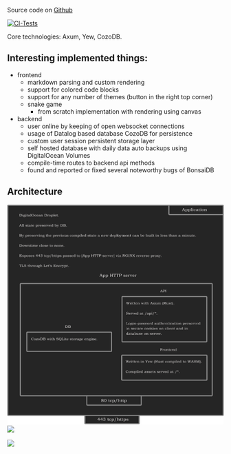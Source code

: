 Source code on <a href="https://github.com/phantie/wsite">Github</a>

[![CI-Tests](https://github.com/phantie/wsite/actions/workflows/testing.yml/badge.svg)](https://github.com/phantie/wsite/actions/workflows/testing.yml)

Core technologies: Axum, Yew, CozoDB.

Interesting implemented things:
--------------------------------------

- frontend
    - markdown parsing and custom rendering
    - support for colored code blocks
    - support for any number of themes (button in the right top corner)
    - snake game
        - from scratch implementation with rendering using canvas
- backend
    - user online by keeping of open websocket connections
    - usage of Datalog based database CozoDB for persistence
    - custom user session persistent storage layer
    - self hosted database with daily data auto backups using DigitalOcean Volumes
    - compile-time routes to backend api methods
    - found and reported or fixed several noteworthy bugs of BonsaiDB


Architecture
---------------
<!-- accessed from github, the second link should fail due to 404. accessed from deployment, the first should fail due to CORB -->
![](https://github.com/phantie/wsite/blob/master/backend/static/app-system-diagram.png)
![](/api/static/app-system-diagram.png)


![](https://phantie.site/api/endpoint_hits/github/wsite)